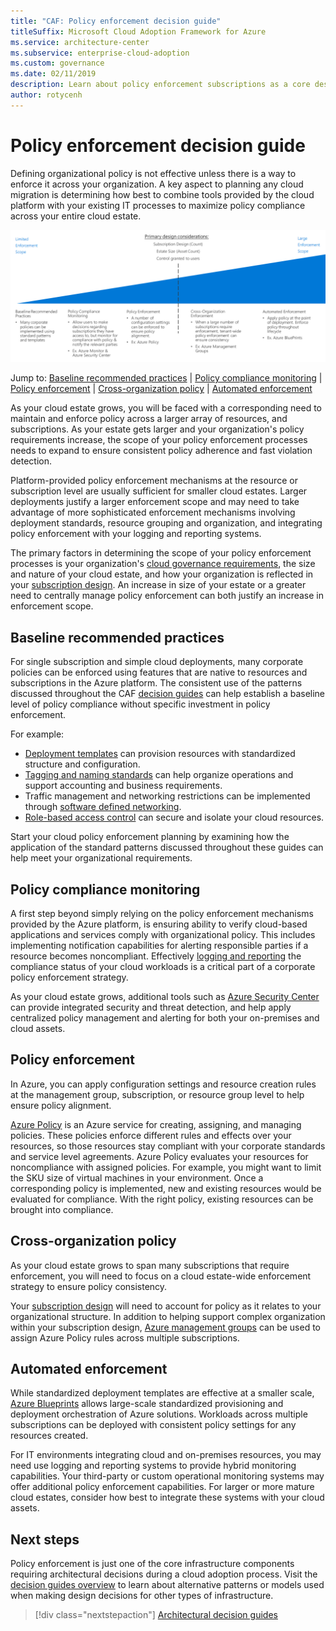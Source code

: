 ```yaml
---
title: "CAF: Policy enforcement decision guide" 
titleSuffix: Microsoft Cloud Adoption Framework for Azure
ms.service: architecture-center
ms.subservice: enterprise-cloud-adoption
ms.custom: governance
ms.date: 02/11/2019
description: Learn about policy enforcement subscriptions as a core design priority in Azure migrations.
author: rotycenh
---
```


# Policy enforcement decision guide

Defining organizational policy is not effective unless there is a way to enforce it across your organization. A key aspect to planning any cloud migration is determining how best to combine tools provided by the cloud platform with your existing IT processes to maximize policy compliance across your entire cloud estate.

![Plotting policy enforcement options from least to most complex, aligned with jump links below](../../_images/discovery-guides/discovery-guide-policy-enforcement.png)

Jump to: [Baseline recommended practices](#baseline-recommended-practices) | [Policy compliance monitoring](#policy-compliance-monitoring) | [Policy enforcement](#policy-enforcement) | [Cross-organization policy](#cross-organization-policy) | [Automated enforcement](#automated-enforcement)

As your cloud estate grows, you will be faced with a corresponding need to maintain and enforce policy across a larger array of resources, and subscriptions. As your estate gets larger and your organization's policy requirements increase, the scope of your policy enforcement processes needs to expand to ensure consistent policy adherence and fast violation detection.

Platform-provided policy enforcement mechanisms at the resource or subscription level are usually sufficient for smaller cloud estates. Larger deployments justify a larger enforcement scope and may need to take advantage of more sophisticated enforcement mechanisms involving deployment standards, resource grouping and organization, and integrating policy enforcement with your logging and reporting systems.

The primary factors in determining the scope of your policy enforcement processes is your organization's [cloud governance requirements](/azure/architecture/cloud-adoption/governance/overview), the size and nature of your cloud estate, and how your organization is reflected in your [subscription design](../subscriptions/index.md). An increase in size of your estate or a greater need to centrally manage policy enforcement can both  justify an increase in enforcement scope.

## Baseline recommended practices

For single subscription and simple cloud deployments, many corporate policies can be enforced using features that are native to resources and subscriptions in the Azure platform. The consistent use of the patterns discussed throughout the CAF [decision guides](../index.md) can help establish a baseline level of policy compliance without specific investment in policy enforcement.

For example:

- [Deployment templates](../resource-consistency/index.md) can provision resources with standardized structure and configuration.
- [Tagging and naming standards](../resource-tagging/index.md) can help organize operations and support accounting and business requirements.
- Traffic management and networking restrictions can be implemented through [software defined networking](../software-defined-network/index.md).
- [Role-based access control](../identity/index.md) can secure and isolate your cloud resources.

Start your cloud policy enforcement planning by examining how the application of the standard patterns discussed throughout these guides can help meet your organizational requirements.

## Policy compliance monitoring

A first step beyond simply relying on the policy enforcement mechanisms provided by the Azure platform, is ensuring ability to verify cloud-based applications and services comply with organizational policy. This includes implementing notification capabilities for alerting responsible parties if a resource becomes noncompliant.  Effectively [logging and reporting](../log-and-report/index.md) the compliance status of your cloud workloads is a critical part of a corporate policy enforcement strategy.

As your cloud estate grows, additional tools such as [Azure Security Center](/azure/security-center/) can provide integrated security and threat detection, and help apply centralized policy management and alerting for both your on-premises and cloud assets.

## Policy enforcement

In Azure, you can apply configuration settings and resource creation rules at the management group, subscription, or resource group level to help ensure policy alignment.

[Azure Policy](/azure/governance/policy/overview) is an Azure service for creating, assigning, and managing policies. These policies enforce different rules and effects over your resources, so those resources stay compliant with your corporate standards and service level agreements. Azure Policy evaluates your resources for noncompliance with assigned policies. For example, you might want to limit the SKU size of virtual machines in your environment. Once a corresponding policy is implemented, new and existing resources would be evaluated for compliance. With the right policy, existing resources can be brought into compliance.

## Cross-organization policy

As your cloud estate grows to span many subscriptions that require enforcement, you will need to focus on a cloud estate-wide enforcement strategy to ensure policy consistency.

Your [subscription design](../subscriptions/index.md) will need to account for policy as it relates to your organizational structure. In addition to helping support complex organization within your subscription design, [Azure management groups](../subscriptions/index.md#management-groups) can be used to assign Azure Policy rules across multiple subscriptions.

## Automated enforcement

While standardized deployment templates are effective at a smaller scale, [Azure Blueprints](/azure/governance/blueprints/overview) allows large-scale standardized provisioning and deployment orchestration of Azure solutions. Workloads across multiple subscriptions can be deployed with consistent policy settings for any resources created.

For IT environments integrating cloud and on-premises resources, you may need use logging and reporting systems to provide hybrid monitoring capabilities. Your third-party or custom operational monitoring systems may offer additional policy enforcement capabilities. For larger or more mature cloud estates, consider how best to integrate these systems with your cloud assets.

## Next steps

Policy enforcement is just one of the core infrastructure components requiring architectural decisions during a cloud adoption process. Visit the [decision guides overview](../index.md) to learn about alternative patterns or models used when making design decisions for other types of infrastructure.

> [!div class="nextstepaction"]
> [Architectural decision guides](../index.md)
